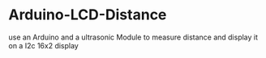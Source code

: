 # Arduino-LCD-Distance
use an Arduino and a ultrasonic Module to measure distance and display it on a I2c 16x2 display
